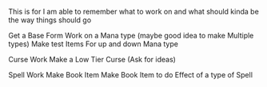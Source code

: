 This is for I am able to remember what to work on and what should kinda be the way things should go

Get a Base Form
    Work on a Mana type (maybe good idea to make Multiple types)
    Make test Items For up and down Mana type

Curse Work
    Make a Low Tier Curse (Ask for ideas)

Spell Work
    Make Book Item
    Make Book Item to do Effect of a type of Spell
